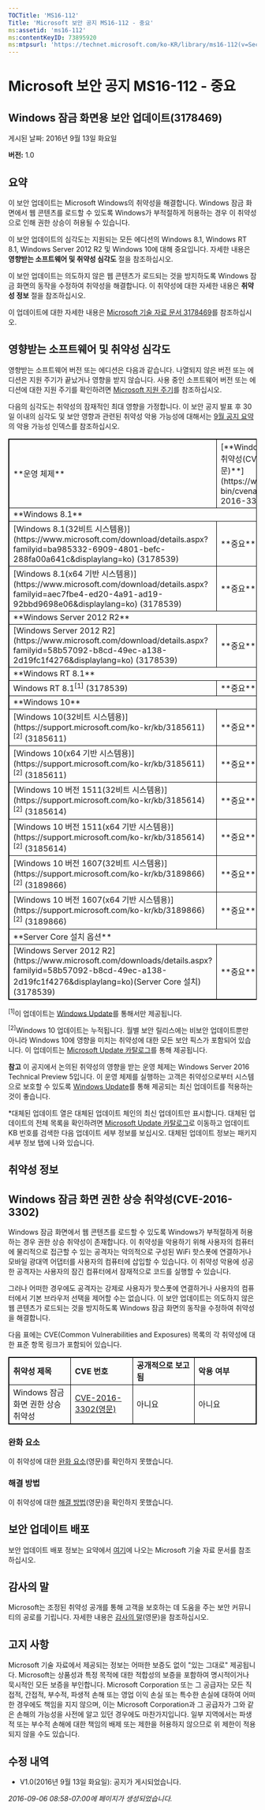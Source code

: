 ```yaml
---
TOCTitle: 'MS16-112'
Title: 'Microsoft 보안 공지 MS16-112 - 중요'
ms:assetid: 'ms16-112'
ms:contentKeyID: 73895920
ms:mtpsurl: 'https://technet.microsoft.com/ko-KR/library/ms16-112(v=Security.10)'
---
```


Microsoft 보안 공지 MS16-112 - 중요
===================================

Windows 잠금 화면용 보안 업데이트(3178469)
------------------------------------------

게시된 날짜: 2016년 9월 13일 화요일

**버전:** 1.0

요약
----

 
이 보안 업데이트는 Microsoft Windows의 취약성을 해결합니다. Windows 잠금 화면에서 웹 콘텐츠를 로드할 수 있도록 Windows가 부적절하게 허용하는 경우 이 취약성으로 인해 권한 상승이 허용될 수 있습니다.

이 보안 업데이트의 심각도는 지원되는 모든 에디션의 Windows 8.1, Windows RT 8.1, Windows Server 2012 R2 및 Windows 10에 대해 중요입니다. 자세한 내용은 **영향받는 소프트웨어 및 취약성 심각도** 절을 참조하십시오.

이 보안 업데이트는 의도하지 않은 웹 콘텐츠가 로드되는 것을 방지하도록 Windows 잠금 화면의 동작을 수정하여 취약성을 해결합니다. 이 취약성에 대한 자세한 내용은 **취약성 정보** 절을 참조하십시오.

 
이 업데이트에 대한 자세한 내용은 [Microsoft 기술 자료 문서 3178469](https://support.microsoft.com/ko-kr/kb/3178469)를 참조하십시오.

영향받는 소프트웨어 및 취약성 심각도
------------------------------------

 
영향받는 소프트웨어 버전 또는 에디션은 다음과 같습니다. 나열되지 않은 버전 또는 에디션은 지원 주기가 끝났거나 영향을 받지 않습니다. 사용 중인 소프트웨어 버전 또는 에디션에 대한 지원 주기를 확인하려면 [Microsoft 지원 주기](https://go.microsoft.com/fwlink/?linkid=21742)를 참조하십시오.

다음의 심각도는 취약성의 잠재적인 최대 영향을 가정합니다. 이 보안 공지 발표 후 30일 이내의 심각도 및 보안 영향과 관련된 취약성 악용 가능성에 대해서는 [9월 공지 요약](https://technet.microsoft.com/ko-kr/library/security/ms16-sep)의 악용 가능성 인덱스를 참조하십시오.

 
<p></p>
<table style="border:1px solid black;">
<tr>
<td style="border:1px solid black;">
**운영 체제**

</td>
<td style="border:1px solid black;">
[**Windows 잠금 화면 권한 상승 취약성(CVE-2016-3302)(영문)**](https://www.cve.mitre.org/cgi-bin/cvename.cgi?name=cve-2016-3302)

</td>
<td style="border:1px solid black;">
**대체된 업데이트**\*

</td>
</tr>
<tr>
<td style="border:1px solid black;" colspan="3">
**Windows 8.1**

</td>
</tr>
<tr>
<td style="border:1px solid black;">
[Windows 8.1(32비트 시스템용)](https://www.microsoft.com/download/details.aspx?familyid=ba985332-6909-4801-befc-288fa00a641c&displaylang=ko)  
(3178539)

</td>
<td style="border:1px solid black;">
**중요**   
권한 상승

</td>
<td style="border:1px solid black;">
사용 안 함

</td>
</tr>
<tr>
<td style="border:1px solid black;">
[Windows 8.1(x64 기반 시스템용)](https://www.microsoft.com/download/details.aspx?familyid=aec7fbe4-ed20-4a91-ad19-92bbd9698e06&displaylang=ko)  
(3178539)

</td>
<td style="border:1px solid black;">
**중요**   
권한 상승

</td>
<td style="border:1px solid black;">
사용 안 함

</td>
</tr>
<tr>
<td style="border:1px solid black;" colspan="3">
**Windows Server 2012 R2**

</td>
</tr>
<tr>
<td style="border:1px solid black;">
[Windows Server 2012 R2](https://www.microsoft.com/download/details.aspx?familyid=58b57092-b8cd-49ec-a138-2d19fc1f4276&displaylang=ko)  
(3178539)

</td>
<td style="border:1px solid black;">
**중요**   
권한 상승

</td>
<td style="border:1px solid black;">
사용 안 함

</td>
</tr>
<tr>
<td style="border:1px solid black;" colspan="3">
**Windows RT 8.1**

</td>
</tr>
<tr>
<td style="border:1px solid black;">
Windows RT 8.1<sup>[1]</sup>
(3178539)

</td>
<td style="border:1px solid black;">
**중요**   
권한 상승

</td>
<td style="border:1px solid black;">
사용 안 함

</td>
</tr>
<tr>
<td style="border:1px solid black;" colspan="3">
**Windows 10**

</td>
</tr>
<tr>
<td style="border:1px solid black;">
[Windows 10(32비트 시스템용)](https://support.microsoft.com/ko-kr/kb/3185611)<sup>[2]</sup>
(3185611)

</td>
<td style="border:1px solid black;">
**중요**   
권한 상승

</td>
<td style="border:1px solid black;">
[3176492](https://support.microsoft.com/ko-kr/kb/3176492)

</td>
</tr>
<tr>
<td style="border:1px solid black;">
[Windows 10(x64 기반 시스템용)](https://support.microsoft.com/ko-kr/kb/3185611)<sup>[2]</sup>
(3185611)

</td>
<td style="border:1px solid black;">
**중요**   
권한 상승

</td>
<td style="border:1px solid black;">
[3176492](https://support.microsoft.com/ko-kr/kb/3176492)

</td>
</tr>
<tr>
<td style="border:1px solid black;">
[Windows 10 버전 1511(32비트 시스템용)](https://support.microsoft.com/ko-kr/kb/3185614)<sup>[2]</sup>
(3185614)

</td>
<td style="border:1px solid black;">
**중요**   
권한 상승

</td>
<td style="border:1px solid black;">
[3176493](https://support.microsoft.com/ko-kr/kb/3176493)

</td>
</tr>
<tr>
<td style="border:1px solid black;">
[Windows 10 버전 1511(x64 기반 시스템용)](https://support.microsoft.com/ko-kr/kb/3185614)<sup>[2]</sup>
(3185614)

</td>
<td style="border:1px solid black;">
**중요**   
권한 상승

</td>
<td style="border:1px solid black;">
[3176493](https://support.microsoft.com/ko-kr/kb/3176493)

</td>
</tr>
<tr>
<td style="border:1px solid black;">
[Windows 10 버전 1607(32비트 시스템용)](https://support.microsoft.com/ko-kr/kb/3189866)<sup>[2]</sup>
(3189866)

</td>
<td style="border:1px solid black;">
**중요**   
권한 상승

</td>
<td style="border:1px solid black;">
[3176495](https://support.microsoft.com/ko-kr/kb/3176495)

</td>
</tr>
<tr>
<td style="border:1px solid black;">
[Windows 10 버전 1607(x64 기반 시스템용)](https://support.microsoft.com/ko-kr/kb/3189866)<sup>[2]</sup>
(3189866)

</td>
<td style="border:1px solid black;">
**중요**   
권한 상승

</td>
<td style="border:1px solid black;">
[3176495](https://support.microsoft.com/ko-kr/kb/3176495)

</td>
</tr>
<tr>
<td style="border:1px solid black;" colspan="3">
**Server Core 설치 옵션**

</td>
</tr>
<tr>
<td style="border:1px solid black;">
[Windows Server 2012 R2](https://www.microsoft.com/downloads/details.aspx?familyid=58b57092-b8cd-49ec-a138-2d19fc1f4276&displaylang=ko)(Server Core 설치)  
(3178539)

</td>
<td style="border:1px solid black;">
**중요**   
권한 상승

</td>
<td style="border:1px solid black;">
사용 안 함

</td>
</tr>
</table>

<p></p>

 
<sup>[1]</sup>이 업데이트는 [Windows Update](https://go.microsoft.com/fwlink/?linkid=21130)를 통해서만 제공됩니다.

<sup>[2]</sup>Windows 10 업데이트는 누적됩니다. 월별 보안 릴리스에는 비보안 업데이트뿐만 아니라 Windows 10에 영향을 미치는 취약성에 대한 모든 보안 픽스가 포함되어 있습니다. 이 업데이트는 [Microsoft Update 카탈로그](https://catalog.update.microsoft.com/v7/site/home.aspx)를 통해 제공됩니다.

**참고** 이 공지에서 논의된 취약성의 영향을 받는 운영 체제는 Windows Server 2016 Technical Preview 5입니다. 이 운영 체제를 실행하는 고객은 취약성으로부터 시스템으로 보호할 수 있도록 [Windows Update](https://go.microsoft.com/fwlink/?linkid=21130)를 통해 제공되는 최신 업데이트를 적용하는 것이 좋습니다.

\*대체된 업데이트 열은 대체된 업데이트 체인의 최신 업데이트만 표시합니다. 대체된 업데이트의 전체 목록을 확인하려면 [Microsoft Update 카탈로그](https://catalog.update.microsoft.com/v7/site/home.aspx)로 이동하고 업데이트 KB 번호를 검색한 다음 업데이트 세부 정보를 보십시오. 대체된 업데이트 정보는 패키지 세부 정보 탭에 나와 있습니다.

취약성 정보
-----------

 
Windows 잠금 화면 권한 상승 취약성(CVE-2016-3302)
-------------------------------------------------

Windows 잠금 화면에서 웹 콘텐츠를 로드할 수 있도록 Windows가 부적절하게 허용하는 경우 권한 상승 취약성이 존재합니다. 이 취약성을 악용하기 위해 사용자의 컴퓨터에 물리적으로 접근할 수 있는 공격자는 악의적으로 구성된 WiFi 핫스폿에 연결하거나 모바일 광대역 어댑터를 사용자의 컴퓨터에 삽입할 수 있습니다. 이 취약성 악용에 성공한 공격자는 사용자의 잠긴 컴퓨터에서 잠재적으로 코드를 실행할 수 있습니다.

그러나 어떠한 경우에도 공격자는 강제로 사용자가 핫스폿에 연결하거나 사용자의 컴퓨터에서 기본 브라우저 선택을 제어할 수는 없습니다. 이 보안 업데이트는 의도하지 않은 웹 콘텐츠가 로드되는 것을 방지하도록 Windows 잠금 화면의 동작을 수정하여 취약성을 해결합니다.

다음 표에는 CVE(Common Vulnerabilities and Exposures) 목록의 각 취약성에 대한 표준 항목 링크가 포함되어 있습니다.

 
<p></p>
<table style="border:1px solid black;">
<colgroup>
<col width="25%" />
<col width="25%" />
<col width="25%" />
<col width="25%" />
</colgroup>
<tbody>
<tr class="odd">
<td style="border:1px solid black;"><strong>취약성 제목</strong></td>
<td style="border:1px solid black;"><strong>CVE 번호</strong></td>
<td style="border:1px solid black;"><strong>공개적으로 보고됨</strong></td>
<td style="border:1px solid black;"><strong>악용 여부</strong></td>
</tr>
<tr class="even">
<td style="border:1px solid black;">Windows 잠금 화면 권한 상승 취약성</td>
<td style="border:1px solid black;"><a href="https://www.cve.mitre.org/cgi-bin/cvename.cgi?name=cve-2016-3302">CVE-2016-3302(영문)</a></td>
<td style="border:1px solid black;">아니요</td>
<td style="border:1px solid black;">아니요</td>
</tr>
</tbody>
</table>

<p></p>

  
### 완화 요소
  
이 취약성에 대한 [완화 요소](https://technet.microsoft.com/ko-kr/library/security/dn848375.aspx)(영문)를 확인하지 못했습니다.
  
### 해결 방법
  
이 취약성에 대한 [해결 방법](https://technet.microsoft.com/ko-kr/library/security/dn848375.aspx)(영문)을 확인하지 못했습니다.
  
보안 업데이트 배포  
------------------
  
 
보안 업데이트 배포 정보는 요약에서 [여기](https://technet.microsoft.com/ko-KR/library/%5c%5c%5cc(v=Security.10))에 나오는 Microsoft 기술 자료 문서를 참조하십시오.
  
감사의 말  
---------
  
 
Microsoft는 조정된 취약성 공개를 통해 고객을 보호하는 데 도움을 주는 보안 커뮤니티의 공로를 기립니다. 자세한 내용은 [감사의 말](https://technet.microsoft.com/ko-kr/library/security/mt674627.aspx)(영문)을 참조하십시오.
  
고지 사항  
---------
  
 
Microsoft 기술 자료에서 제공되는 정보는 어떠한 보증도 없이 "있는 그대로" 제공됩니다. Microsoft는 상품성과 특정 목적에 대한 적합성의 보증을 포함하여 명시적이거나 묵시적인 모든 보증을 부인합니다. Microsoft Corporation 또는 그 공급자는 모든 직접적, 간접적, 부수적, 파생적 손해 또는 영업 이익 손실 또는 특수한 손실에 대하여 어떠한 경우에도 책임을 지지 않으며, 이는 Microsoft Corporation과 그 공급자가 그와 같은 손해의 가능성을 사전에 알고 있던 경우에도 마찬가지입니다. 일부 지역에서는 파생적 또는 부수적 손해에 대한 책임의 배제 또는 제한을 허용하지 않으므로 위 제한이 적용되지 않을 수도 있습니다.
  
수정 내역  
---------
  
 
-   V1.0(2016년 9월 13일 화요일): 공지가 게시되었습니다.
  
*2016-09-06 08:58-07:00에 페이지가 생성되었습니다.*
